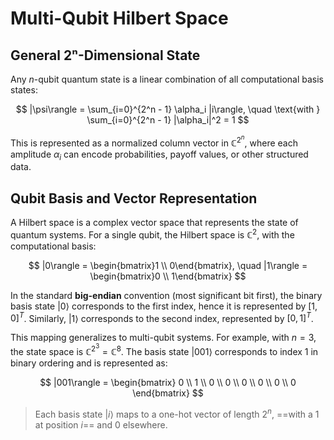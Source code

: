 # Multi-Qubit Hilbert Space

## General 2ⁿ-Dimensional State

Any $n$-qubit quantum state is a linear combination of all computational basis states:

$$
|\psi\rangle = \sum_{i=0}^{2^n - 1} \alpha_i |i\rangle, \quad \text{with } \sum_{i=0}^{2^n - 1} |\alpha_i|^2 = 1
$$

This is represented as a normalized column vector in $\mathbb{C}^{2^n}$, where each amplitude $\alpha_i$ can encode probabilities, payoff values, or other structured data.

## Qubit Basis and Vector Representation

A Hilbert space is a complex vector space that represents the state of quantum systems. For a single qubit, the Hilbert space is $\mathbb{C}^2$, with the computational basis:

$$
|0\rangle = \begin{bmatrix}1 \\ 0\end{bmatrix}, \quad
|1\rangle = \begin{bmatrix}0 \\ 1\end{bmatrix}
$$

In the standard **big-endian** convention (most significant bit first), the binary basis state $|0\rangle$ corresponds to the first index, hence it is represented by $[1, 0]^T$. Similarly, $|1\rangle$ corresponds to the second index, represented by $[0, 1]^T$.

This mapping generalizes to multi-qubit systems. For example, with $n = 3$, the state space is $\mathbb{C}^{2^3} = \mathbb{C}^8$. The basis state $|001\rangle$ corresponds to index 1 in binary ordering and is represented as:

$$
|001\rangle =
\begin{bmatrix}
0 \\
1 \\
0 \\
0 \\
0 \\
0 \\
0 \\
0
\end{bmatrix}
$$

> Each basis state $|i\rangle$ maps to a one-hot vector of length $2^n$, ==with a 1 at position $i$== and 0 elsewhere.
